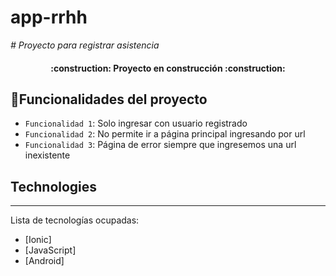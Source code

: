 # app-rrhh

<em> # Proyecto para registrar asistencia </em>


<h4 align="center">
:construction: Proyecto en construcción :construction:
</h4>


## :hammer:Funcionalidades del proyecto

- `Funcionalidad 1`: Solo ingresar con usuario registrado 
- `Funcionalidad 2`: No permite ir a página principal ingresando por url 
- `Funcionalidad 3`: Página de error siempre que ingresemos una url inexistente 

## Technologies
***
 Lista de tecnologías ocupadas:
* [Ionic] 
* [JavaScript]
* [Android]

